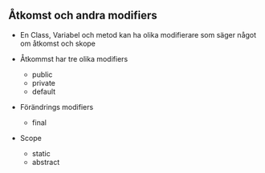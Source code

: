 ## Åtkomst och andra modifiers

* En Class, Variabel och metod kan ha olika modifierare som säger något om åtkomst och skope


* Åtkommst har tre olika modifiers 
    * public
    * private
    * default
    

* Förändrings modifiers
    * final


* Scope
    * static
    * abstract
    